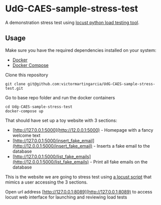 # UdG-CAES-sample-stress-test
A demonstration stress test using [locust python load testing tool](https://locust.io).

## Usage

Make sure you have the required dependencies installed on your system:

* [Docker](https://docs.docker.com/)
* [Docker Compose](https://docs.docker.com/compose/)

Clone this repository

```
git clone git@github.com:victormartingarcia/UdG-CAES-sample-stress-test.git
```

Go to base repo folder and run the docker containers

```
cd Udg-CAES-sample-stress-test
docker-compose up
```

That should have set up a toy website with 3 sections:

* [http://127.0.0.1:5000](http://12.0.0.1:5000) - Homepage with a fancy welcome text
* [http://127.0.0.1:5000/insert_fake_email](http://12.0.0.1:5000/insert_fake_email) - Inserts a fake email to the database
* [http://127.0.0.1:5000/list_fake_emails](http://12.0.0.1:5000/list_fake_emails) - Print all fake emails on the database

This is the website we are going to stress test using [a locust script]() that mimics a user accessing the 3 sections.

Open url address [http://127.0.0.1:8089](http://127.0.0.1:8089) to access locust web interface for launching and reviewing load tests